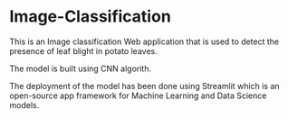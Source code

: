# Image-Classification

This is an Image classification Web application that is used to detect the presence of leaf blight in potato leaves. 

The model is built using CNN algorith.

The deployment of the model has been done using Streamlit which is an open-source app framework for Machine Learning and Data Science models.
